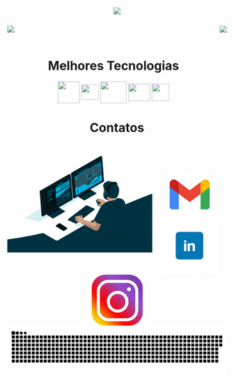 <h1 align="center">
<img src="https://readme-typing-svg.herokuapp.com/?font=Righteous&size=35&center=true&vCenter=true&width=500&height=70&duration=4000&lines=Olá!+👋;+Me+chamo+Gabriel!;" />
</h1>

<div>
  
  <img  height="160em" src="https://github-readme-stats.vercel.app/api?username=GabrielDev014&show_icons=true&theme=dark&include_all_commits=true&count_private=true"/>
  <img align="right" height="130em" src="https://github-readme-stats.vercel.app/api/top-langs/?username=GabrielDev014&layout=compact&langs_count=16&theme=dark"/>
</div>
<br>

<div  align="center">
  <h1 align="center">Melhores Tecnologias </h1>
    <img align="center" height="50" width="50" src="https://cdn.jsdelivr.net/gh/devicons/devicon@latest/icons/java/java-plain-wordmark.svg"">
    <img align="center" height="35" width="40" src="https://cdn.jsdelivr.net/gh/devicons/devicon@latest/icons/c/c-original.svg">
    <img align="center" height="50" width="60" src="https://cdn.jsdelivr.net/gh/devicons/devicon@latest/icons/php/php-original.svg">
    <img align="center" height="40" width="50" src="https://cdn.jsdelivr.net/gh/devicons/devicon@latest/icons/python/python-original-wordmark.svg">
    <img align="center" height="40" width="40" src="https://cdn.jsdelivr.net/gh/devicons/devicon@latest/icons/microsoftsqlserver/microsoftsqlserver-original.svg">
   </div>
    
<div  align="center">
  <h1 align="center">Contatos</h1>
   <img align="left" height="250" src="code.gif">
    <br><br><br><br>
    <a href = "mailto: gabriellimaalves.si25@gmail.com">
      <img width="100" src="gmail.png">
    </a>
    <a href = "https://www.linkedin.com/in/gabriel-lima251204/">
      <img width="127" src="linkedin.png">
    </a>
    <a href = "https://www.instagram.com/limalvesz?igsh=MWN6YnJsYmFpZ2dobA==">
      <img width="141" src="insta.png">
    </a>
</div>
  
<picture>
  <source media="(prefers-color-scheme: dark)" srcset="https://raw.githubusercontent.com/GabrielDev014/GabrielDev014/output/github-contribution-grid-snake-dark.svg">
  <source media="(prefers-color-scheme: light)" srcset="https://raw.githubusercontent.com/GabrielDev014/GabrielDev014/output/github-contribution-grid-snake.svg">
  <img alt="github contribution grid snake animation" src="https://raw.githubusercontent.com/GabrielDev014/GabrielDev014/output/github-contribution-grid-snake.svg">
</picture>
